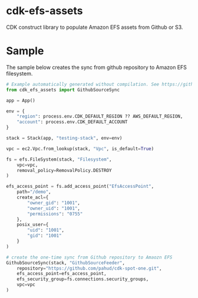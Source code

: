 # cdk-efs-assets

CDK construct library to populate Amazon EFS assets from Github or S3.

# Sample

The sample below creates the sync from github repository to Amazon EFS filesystem.

```python
# Example automatically generated without compilation. See https://github.com/aws/jsii/issues/826
from cdk_efs_assets import GithubSourceSync

app = App()

env = {
    "region": process.env.CDK_DEFAULT_REGION ?? AWS_DEFAULT_REGION,
    "account": process.env.CDK_DEFAULT_ACCOUNT
}

stack = Stack(app, "testing-stack", env=env)

vpc = ec2.Vpc.from_lookup(stack, "Vpc", is_default=True)

fs = efs.FileSystem(stack, "Filesystem",
    vpc=vpc,
    removal_policy=RemovalPolicy.DESTROY
)

efs_access_point = fs.add_access_point("EfsAccessPoint",
    path="/demo",
    create_acl={
        "owner_gid": "1001",
        "owner_uid": "1001",
        "permissions": "0755"
    },
    posix_user={
        "uid": "1001",
        "gid": "1001"
    }
)

# create the one-time sync from Github repository to Amaozn EFS
GithubSourceSync(stack, "GithubSourceFeeder",
    repository="https://github.com/pahud/cdk-spot-one.git",
    efs_access_point=efs_access_point,
    efs_security_group=fs.connections.security_groups,
    vpc=vpc
)
```
